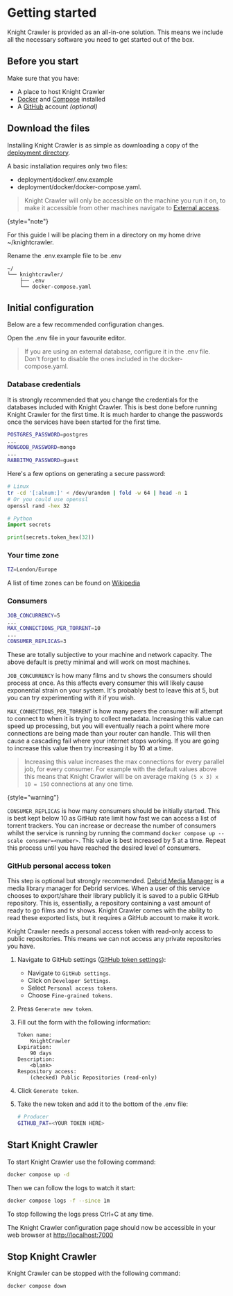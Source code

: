 # Getting started

Knight Crawler is provided as an all-in-one solution. This means we include all the necessary software you need to get started
out of the box.

## Before you start

Make sure that you have:

- A place to host Knight Crawler
- [Docker](https://docs.docker.com/get-docker/) and [Compose](https://docs.docker.com/compose/install/) installed
- A [GitHub](https://github.com/) account _(optional)_


## Download the files

Installing Knight Crawler is as simple as downloading a copy of the [deployment directory](https://github.com/Gabisonfire/knightcrawler/tree/master/deployment/docker).

A basic installation requires only two files:
- <path>deployment/docker/.env.example</path>
- <path>deployment/docker/docker-compose.yaml</path>.


> Knight Crawler will only be accessible on the machine you run it on, to make it accessible from other machines navigate to [External access](External-access.md).
>
{style="note"}

For this guide I will be placing them in a directory on my home drive <path>~/knightcrawler</path>.

Rename the <path>.env.example</path> file to be <path>.env</path>

```
~/
└── knightcrawler/
    ├── .env
    └── docker-compose.yaml
```

## Initial configuration

Below are a few recommended configuration changes.

Open the <path>.env</path> file in your favourite editor.

> If you are using an external database, configure it in the <path>.env</path> file. Don't forget to disable the ones
> included in the <path>docker-compose.yaml</path>.

### Database credentials

It is strongly recommended that you change the credentials for the databases included with Knight Crawler. This is best done
before running Knight Crawler for the first time. It is much harder to change the passwords once the services have been started
for the first time.

```Bash
POSTGRES_PASSWORD=postgres
...
MONGODB_PASSWORD=mongo
...
RABBITMQ_PASSWORD=guest
```

Here's a few options on generating a secure password:

```Bash
# Linux
tr -cd '[:alnum:]' < /dev/urandom | fold -w 64 | head -n 1
# Or you could use openssl
openssl rand -hex 32
```
```Python
# Python
import secrets

print(secrets.token_hex(32))
```

### Your time zone

```Bash
TZ=London/Europe
```

A list of time zones can be found on [Wikipedia](https://en.wikipedia.org/wiki/List_of_tz_database_time_zones)

### Consumers

```Bash
JOB_CONCURRENCY=5
...
MAX_CONNECTIONS_PER_TORRENT=10
...
CONSUMER_REPLICAS=3
```

These are totally subjective to your machine and network capacity. The above default is pretty minimal and will work on
most machines.

`JOB_CONCURRENCY` is how many films and tv shows the consumers should process at once. As this affects every consumer
this will likely cause exponential
strain on your system. It's probably best to leave this at 5, but you can try experimenting with it if you wish.

`MAX_CONNECTIONS_PER_TORRENT` is how many peers the consumer will attempt to connect to when it is trying to collect
metadata.
Increasing this value can speed up processing, but you will eventually reach a point where more connections are being
made than
your router can handle. This will then cause a cascading fail where your internet stops working. If you are going to
increase this value
then try increasing it by 10 at a time.

> Increasing this value increases the max connections for every parallel job, for every consumer. For example
> with the default values above this means that Knight Crawler will be on average making `(5 x 3) x 10 = 150`
> connections at any one time.
>
{style="warning"}

`CONSUMER_REPLICAS` is how many consumers should be initially started. This is best kept below 10 as GitHub rate limit
how fast we can access a list of torrent trackers. You can increase or decrease the number of consumers whilst the service is running by running the command `docker compose up --scale consumer=<number>`. This value is best increased by 5 at a time. Repeat this process until you have reached the desired level of consumers.

### GitHub personal access token

This step is optional but strongly recommended. [Debrid Media Manager](https://debridmediamanager.com/start) is a media library manager
for Debrid services. When a user of this service chooses to export/share their library publicly it is saved to a public GitHub repository.
This is, essentially, a repository containing a vast amount of ready to go films and tv shows. Knight Crawler comes with the ability to
read these exported lists, but it requires a GitHub account to make it work.

Knight Crawler needs a personal access token with read-only access to public repositories. This means we can not access any private
repositories you have.

1. Navigate to GitHub settings ([GitHub token settings](https://github.com/settings/tokens?type=beta)):
    - Navigate to `GitHub settings`.
    - Click on `Developer Settings`.
    - Select `Personal access tokens`.
    - Choose `Fine-grained tokens`.

2. Press `Generate new token`.

3. Fill out the form with the following information:
   ```Generic
   Token name:
       KnightCrawler
   Expiration:
       90 days
   Description:
       <blank>
   Respository access:
       (checked) Public Repositories (read-only) 
   ```

4. Click `Generate token`.

5. Take the new token and add it to the bottom of the <path>.env</path> file:
    ```Bash
    # Producer
    GITHUB_PAT=<YOUR TOKEN HERE>
    ```

## Start Knight Crawler

To start Knight Crawler use the following command:

```Bash
docker compose up -d
```

Then we can follow the logs to watch it start:

```Bash
docker compose logs -f --since 1m
```

To stop following the logs press <shortcut>Ctrl+C</shortcut> at any time.

The Knight Crawler configuration page should now be accessible in your web browser at [http://localhost:7000](http://localhost:7000)

## Stop Knight Crawler

Knight Crawler can be stopped with the following command:

```Bash
docker compose down
```
